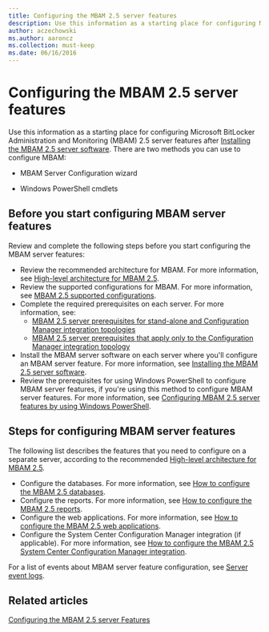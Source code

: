 ```yaml
---
title: Configuring the MBAM 2.5 server features
description: Use this information as a starting place for configuring Microsoft BitLocker Administration and Monitoring (MBAM) 2.5 server features after installing the MBAM 2.5 server software.
author: aczechowski
ms.author: aaroncz
ms.collection: must-keep
ms.date: 06/16/2016
---
```


# Configuring the MBAM 2.5 server features

Use this information as a starting place for configuring Microsoft BitLocker Administration and Monitoring (MBAM) 2.5 server features after [Installing the MBAM 2.5 server software](installing-the-mbam-25-server-software.md). There are two methods you can use to configure MBAM:

- MBAM Server Configuration wizard

- Windows PowerShell cmdlets

## Before you start configuring MBAM server features

Review and complete the following steps before you start configuring the MBAM server features:

- Review the recommended architecture for MBAM. For more information, see [High-level architecture for MBAM 2.5](high-level-architecture-for-mbam-25.md).
- Review the supported configurations for MBAM. For more information, see [MBAM 2.5 supported configurations](mbam-25-supported-configurations.md).
- Complete the required prerequisites on each server. For more information, see:
  - [MBAM 2.5 server prerequisites for stand-alone and Configuration Manager integration topologies](mbam-25-server-prerequisites-for-stand-alone-and-configuration-manager-integration-topologies.md)
  - [MBAM 2.5 server prerequisites that apply only to the Configuration Manager integration topology](mbam-25-server-prerequisites-that-apply-only-to-the-configuration-manager-integration-topology.md)
- Install the MBAM server software on each server where you'll configure an MBAM server feature. For more information, see [Installing the MBAM 2.5 server software](installing-the-mbam-25-server-software.md).
- Review the prerequisites for using Windows PowerShell to configure MBAM server features, if you're using this method to configure MBAM server features. For more information, see [Configuring MBAM 2.5 server features by using Windows PowerShell](configuring-mbam-25-server-features-by-using-windows-powershell.md).

## Steps for configuring MBAM server features

The following list describes the features that you need to configure on a separate server, according to the recommended [High-level architecture for MBAM 2.5](high-level-architecture-for-mbam-25.md).

- Configure the databases. For more information, see [How to configure the MBAM 2.5 databases](how-to-configure-the-mbam-25-databases.md).
- Configure the reports. For more information, see [How to configure the MBAM 2.5 reports](how-to-configure-the-mbam-25-reports.md).
- Configure the web applications. For more information, see [How to configure the MBAM 2.5 web applications](how-to-configure-the-mbam-25-web-applications.md).
- Configure the System Center Configuration Manager integration (if applicable). For more information, see [How to configure the MBAM 2.5 System Center Configuration Manager integration](how-to-configure-the-mbam-25-system-center-configuration-manager-integration.md).

For a list of events about MBAM server feature configuration, see [Server event logs](server-event-logs.md).

## Related articles

[Configuring the MBAM 2.5 server Features](configuring-the-mbam-25-server-features.md)